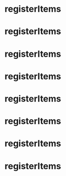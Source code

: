 # registerItems
# registerItems
# registerItems
# registerItems
# registerItems
# registerItems
# registerItems
# registerItems
